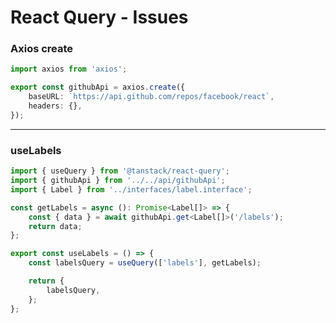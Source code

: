 <!-- @format -->

# React Query - Issues

### Axios create

```typescript
import axios from 'axios';

export const githubApi = axios.create({
	baseURL: `https://api.github.com/repos/facebook/react`,
	headers: {},
});
```

---

### useLabels

```typescript
import { useQuery } from '@tanstack/react-query';
import { githubApi } from '../../api/githubApi';
import { Label } from '../interfaces/label.interface';

const getLabels = async (): Promise<Label[]> => {
	const { data } = await githubApi.get<Label[]>('/labels');
	return data;
};

export const useLabels = () => {
	const labelsQuery = useQuery(['labels'], getLabels);

	return {
		labelsQuery,
	};
};
```
